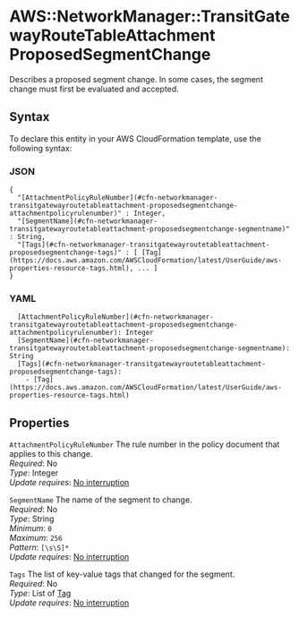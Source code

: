 # AWS::NetworkManager::TransitGatewayRouteTableAttachment ProposedSegmentChange<a name="aws-properties-networkmanager-transitgatewayroutetableattachment-proposedsegmentchange"></a>

Describes a proposed segment change\. In some cases, the segment change must first be evaluated and accepted\.

## Syntax<a name="aws-properties-networkmanager-transitgatewayroutetableattachment-proposedsegmentchange-syntax"></a>

To declare this entity in your AWS CloudFormation template, use the following syntax:

### JSON<a name="aws-properties-networkmanager-transitgatewayroutetableattachment-proposedsegmentchange-syntax.json"></a>

```
{
  "[AttachmentPolicyRuleNumber](#cfn-networkmanager-transitgatewayroutetableattachment-proposedsegmentchange-attachmentpolicyrulenumber)" : Integer,
  "[SegmentName](#cfn-networkmanager-transitgatewayroutetableattachment-proposedsegmentchange-segmentname)" : String,
  "[Tags](#cfn-networkmanager-transitgatewayroutetableattachment-proposedsegmentchange-tags)" : [ [Tag](https://docs.aws.amazon.com/AWSCloudFormation/latest/UserGuide/aws-properties-resource-tags.html), ... ]
}
```

### YAML<a name="aws-properties-networkmanager-transitgatewayroutetableattachment-proposedsegmentchange-syntax.yaml"></a>

```
  [AttachmentPolicyRuleNumber](#cfn-networkmanager-transitgatewayroutetableattachment-proposedsegmentchange-attachmentpolicyrulenumber): Integer
  [SegmentName](#cfn-networkmanager-transitgatewayroutetableattachment-proposedsegmentchange-segmentname): String
  [Tags](#cfn-networkmanager-transitgatewayroutetableattachment-proposedsegmentchange-tags):
    - [Tag](https://docs.aws.amazon.com/AWSCloudFormation/latest/UserGuide/aws-properties-resource-tags.html)
```

## Properties<a name="aws-properties-networkmanager-transitgatewayroutetableattachment-proposedsegmentchange-properties"></a>

`AttachmentPolicyRuleNumber` <a name="cfn-networkmanager-transitgatewayroutetableattachment-proposedsegmentchange-attachmentpolicyrulenumber"></a>
The rule number in the policy document that applies to this change\.  
_Required_: No  
_Type_: Integer  
_Update requires_: [No interruption](https://docs.aws.amazon.com/AWSCloudFormation/latest/UserGuide/using-cfn-updating-stacks-update-behaviors.html#update-no-interrupt)

`SegmentName` <a name="cfn-networkmanager-transitgatewayroutetableattachment-proposedsegmentchange-segmentname"></a>
The name of the segment to change\.  
_Required_: No  
_Type_: String  
_Minimum_: `0`  
_Maximum_: `256`  
_Pattern_: `[\s\S]*`  
_Update requires_: [No interruption](https://docs.aws.amazon.com/AWSCloudFormation/latest/UserGuide/using-cfn-updating-stacks-update-behaviors.html#update-no-interrupt)

`Tags` <a name="cfn-networkmanager-transitgatewayroutetableattachment-proposedsegmentchange-tags"></a>
The list of key\-value tags that changed for the segment\.  
_Required_: No  
_Type_: List of [Tag](https://docs.aws.amazon.com/AWSCloudFormation/latest/UserGuide/aws-properties-resource-tags.html)  
_Update requires_: [No interruption](https://docs.aws.amazon.com/AWSCloudFormation/latest/UserGuide/using-cfn-updating-stacks-update-behaviors.html#update-no-interrupt)
